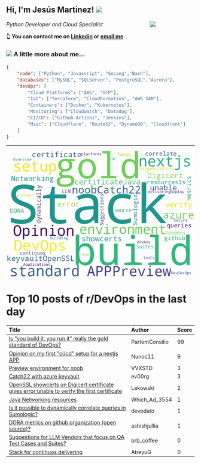 <!--
**jmartinezl/jmartinezl** is a ✨ _special_ ✨ repository because its `README.md` (this file) appears on your GitHub profile.

Here are some ideas to get you started:

- 🔭 I’m currently working on ...
- 🌱 I’m currently learning ...
- 👯 I’m looking to collaborate on ...
- 🤔 I’m looking for help with ...
- 💬 Ask me about ...
- 📫 How to reach me: ...
- 😄 Pronouns: ...
- ⚡ Fun fact: ...
-->

<h2>Hi, I'm Jesús Martinez! <img src="https://media.giphy.com/media/WUlplcMpOCEmTGBtBW/giphy.gif" width="30"> </h2>
<img align='right' src="https://media.giphy.com/media/NytMLKyiaIh6VH9SPm/giphy.gif" width="120">
<p><em>Python Developer and Cloud Specialist
</em></p>

**👆 You can contact me on [Linkedin](https://www.linkedin.com/in/jes%C3%BAs-martinez-2b7b10104/) or [email me](mailto:jesus.mtz.lorenzo@gmail.com)**

### <img src="https://media.giphy.com/media/VgCDAzcKvsR6OM0uWg/giphy.gif" width="50"> A little more about me...  

```json
{
    "code": ["Python", "Javascript", "GoLang","Bash"],
    "databases": ["MySQL", "SQLServer", "PostgreSQL","Aurora"],
    "devOps": [
        "Cloud Platforms": ["AWS", "GCP"],
        "IaC": ["Terraform", "CloudFormation", "AWS SAM"],
        "Containers": ["Docker", "Kubernetes"],
        "Monitoring": ["Cloudwatch", "Datadog"],
        "CI/CD": ["Github Actions", "Jenkins"],
        "Misc": ["Cloudflare", "Route53", "DynamoDB", "Cloudfront"]
    ]
}
```
---

![Wordcloud](./cloud.png)

# Top 10 posts of r/DevOps in the last day

| Title | Author | Score |
|:---|:---|:---|
| [Is “you build it, you run it” really the gold standard of DevOps?](https://www.reddit.com/r/devops/comments/16jgma3/is_you_build_it_you_run_it_really_the_gold/) | PartemConsilio | 99 |
| [Opinion on my first "ci/cd" setup for a nextjs APP](https://www.reddit.com/r/devops/comments/16jikl2/opinion_on_my_first_cicd_setup_for_a_nextjs_app/) | Nunoc11 | 9 |
| [Preview environment for noob](https://www.reddit.com/r/devops/comments/16k333g/preview_environment_for_noob/) | VVXSTD | 3 |
| [Catch22 with azure keyvault](https://www.reddit.com/r/devops/comments/16jmlgi/catch22_with_azure_keyvault/) | ev00rg | 3 |
| [OpenSSL showcerts on Digicert certificate gives error unable to verify the first certificate](https://www.reddit.com/r/devops/comments/16jraqz/openssl_showcerts_on_digicert_certificate_gives/) | Lekowski | 2 |
| [Java Networking resources](https://www.reddit.com/r/devops/comments/16jdt8k/java_networking_resources/) | Which_Ad_3554 | 1 |
| [Is it possible to dynamically correlate queries in Sumologic?](https://www.reddit.com/r/devops/comments/16k14dt/is_it_possible_to_dynamically_correlate_queries/) | devodato | 1 |
| [DORA metrics on github organization (open source)?](https://www.reddit.com/r/devops/comments/16jvc84/dora_metrics_on_github_organization_open_source/) | ashishjullia | 1 |
| [Suggestions for LLM Vendors that focus on QA Test Cases and Suites?](https://www.reddit.com/r/devops/comments/16jrci0/suggestions_for_llm_vendors_that_focus_on_qa_test/) | brb_coffee | 0 |
| [Stack for continuos delivering](https://www.reddit.com/r/devops/comments/16jm6l8/stack_for_continuos_delivering/) | AtreyuG | 0 |
